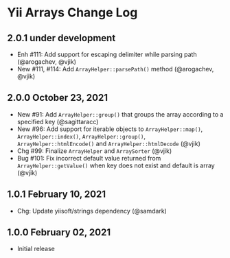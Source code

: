 # Yii Arrays Change Log

## 2.0.1 under development

- Enh #111: Add support for escaping delimiter while parsing path (@arogachev, @vjik)
- New #111, #114: Add `ArrayHelper::parsePath()` method (@arogachev, @vjik)

## 2.0.0 October 23, 2021

- New #91: Add `ArrayHelper::group()` that groups the array according to a specified key (@sagittaracc)
- New #96: Add support for iterable objects to `ArrayHelper::map()`, `ArrayHelper::index()`, `ArrayHelper::group()`,
  `ArrayHelper::htmlEncode()` and `ArrayHelper::htmlDecode` (@vjik)
- Chg #99: Finalize `ArrayHelper` and `ArraySorter` (@vjik)
- Bug #101: Fix incorrect default value returned from `ArrayHelper::getValue()` when key does not exist and
  default is array (@vjik)

## 1.0.1 February 10, 2021

- Chg: Update yiisoft/strings dependency (@samdark)

## 1.0.0 February 02, 2021

- Initial release
